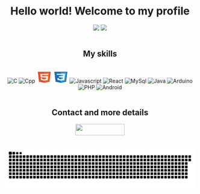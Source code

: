 <div align="center">
    <h1> Hello world! Welcome to my profile </h1>
</div>

<div align="center">
    <img height="150em" src="https://github-readme-stats.vercel.app/api?username=SamuelMTeixeira&show_icons=true&theme=vue-dark&include_all_commits=true&count_private=true"/>
    <img height="150em" src="https://github-readme-stats.vercel.app/api/top-langs/?username=SamuelMTeixeira&layout=compact&langs_count=7&theme=vue-dark"/>
</div>

<br>

<h2 align="center">My skills</h2>
<div align="center"><br>
    <img alt="C" height="30" width="40" src="https://cdn.jsdelivr.net/gh/devicons/devicon/icons/c/c-original.svg">
    <img alt="Cpp" height="30" width="40" src="https://cdn.jsdelivr.net/gh/devicons/devicon/icons/cplusplus/cplusplus-original.svg">
    <img alt="HTML" height="30" width="40" src="https://raw.githubusercontent.com/devicons/devicon/master/icons/html5/html5-original.svg">
    <img alt="CSS" height="30" width="40" src="https://raw.githubusercontent.com/devicons/devicon/master/icons/css3/css3-original.svg">
    <img alt="Javascript" height="30" width="40" src="https://cdn.jsdelivr.net/gh/devicons/devicon/icons/javascript/javascript-original.svg" >
    <img alt="React" height="30" width="40" src="https://cdn.jsdelivr.net/gh/devicons/devicon/icons/react/react-original.svg" />
    <img alt="MySql" height="30" width="40" src="https://cdn.jsdelivr.net/gh/devicons/devicon/icons/mysql/mysql-original.svg">
    <img alt="Java" height="30" width="40" src="https://cdn.jsdelivr.net/gh/devicons/devicon/icons/java/java-original.svg">
    <img alt="Arduino" height="30" width="40" src="https://cdn.jsdelivr.net/gh/devicons/devicon/icons/arduino/arduino-original-wordmark.svg" />
    <img alt="PHP" height="30" width="40" src="https://cdn.jsdelivr.net/gh/devicons/devicon/icons/php/php-original.svg" />
    <img alt="Android" height="30" width="40" src="https://cdn.jsdelivr.net/gh/devicons/devicon/icons/android/android-plain.svg" />
</div>

<br>
<h2 align="center">Contact and more details</h2>

<div align="center">
    <a alt="porfolio" href="https://samuelmteixeira.vercel.app">
        <img height="30" width="130" src="https://img.shields.io/badge/See-Porfolio-1abc9c.svg" /> 
    </a>
</div>

<br>

![Snake animation](https://github.com/samuelmteixeira/samuelmteixeira/blob/output/github-contribution-grid-snake.svg)
